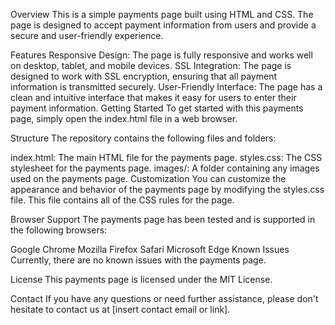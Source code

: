 Overview
This is a simple payments page built using HTML and CSS. The page is designed to accept payment information from users and provide a secure and user-friendly experience.

Features
Responsive Design: The page is fully responsive and works well on desktop, tablet, and mobile devices.
SSL Integration: The page is designed to work with SSL encryption, ensuring that all payment information is transmitted securely.
User-Friendly Interface: The page has a clean and intuitive interface that makes it easy for users to enter their payment information.
Getting Started
To get started with this payments page, simply open the index.html file in a web browser.

Structure
The repository contains the following files and folders:

index.html: The main HTML file for the payments page.
styles.css: The CSS stylesheet for the payments page.
images/: A folder containing any images used on the payments page.
Customization
You can customize the appearance and behavior of the payments page by modifying the styles.css file. This file contains all of the CSS rules for the page.

Browser Support
The payments page has been tested and is supported in the following browsers:

Google Chrome
Mozilla Firefox
Safari
Microsoft Edge
Known Issues
Currently, there are no known issues with the payments page.

License
This payments page is licensed under the MIT License.

Contact
If you have any questions or need further assistance, please don't hesitate to contact us at [insert contact email or link].



